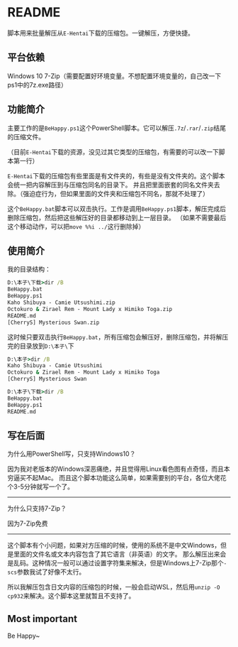 # README

脚本用来批量解压从`E-Hentai`下载的压缩包。一键解压，方便快捷。

## 平台依赖

Windows 10
7-Zip（需要配置好环境变量。不想配置环境变量的，自己改一下ps1中的7z.exe路径）

## 功能简介

主要工作的是`BeHappy.ps1`这个PowerShell脚本。它可以解压`.7z`/`.rar`/`.zip`结尾的压缩文件。

（目前`E-Hentai`下载的资源，没见过其它类型的压缩包，有需要的可以改一下脚本第一行）

`E-Hentai`下载的压缩包有些里面是有文件夹的，有些是没有文件夹的。这个脚本会统一把内容解压到与压缩包同名的目录下。
并且把里面嵌套的同名文件夹去除。（强迫症行为，但如果里面的文件夹和压缩包不同名，那就不处理了）

这个`BeHappy.bat`脚本可以双击执行。工作是调用`BeHappy.ps1`脚本，解压完成后删除压缩包，然后把这些解压好的目录都移动到上一层目录。
（如果不需要最后这个移动动作，可以把`move %%i ../`这行删除掉）

## 使用简介

我的目录结构：

```cmd
D:\本子\下载>dir /B
BeHappy.bat
BeHappy.ps1
Kaho Shibuya - Camie Utsushimi.zip
Octokuro & Zirael Rem - Mount Lady x Himiko Toga.zip
README.md
[CherryS] Mysterious Swan.zip
```

这时候只要双击执行`BeHappy.bat`，所有压缩包会解压好，删除压缩包，并将解压完的目录放到`D:\本子\`下

```cmd
D:\本子>dir /B
Kaho Shibuya - Camie Utsushimi
Octokuro & Zirael Rem - Mount Lady x Himiko Toga
[CherryS] Mysterious Swan
```

```cmd
D:\本子\下载>dir /B
BeHappy.bat
BeHappy.ps1
README.md
```

## 写在后面

为什么用PowerShell写，只支持Windows10？

因为我对老版本的Windows深恶痛绝，并且觉得用Linux看色图有点奇怪，而且本穷逼买不起Mac。
而且这个脚本功能这么简单，如果需要别的平台，各位大佬花个3-5分钟就写一个了。

---

为什么只支持7-Zip？

因为7-Zip免费

---

这个脚本有个小问题，如果对方压缩的时候，使用的系统不是中文Windows，但是里面的文件名或文本内容包含了其它语言（非英语）的文字。
那么解压出来会是乱码。这种情况一般可以通过设置字符集来解决，但是Windows上7-Zip那个`-scs`参数我试了好像不太行。

所以我解压包含日文内容的压缩包的时候，一般会启动WSL，然后用`unzip -O cp932`来解决。这个脚本这里就暂且不支持了。

## Most important

Be Happy~
